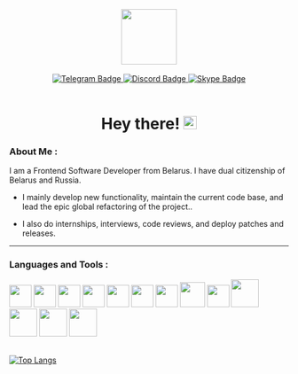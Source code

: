 <link rel="stylesheet" href="https://cdn.jsdelivr.net/gh/devicons/devicon@latest/devicon.min.css">

<div id="header" align="center">
  <img src="https://media.giphy.com/media/XH9wwXfUXu91wAJwN5/giphy.gif" width="100"/>
</div>

</br>

<div id="badges" align="center">
  <a href="tlgg.ru/sarterion">
    <img src="https://img.shields.io/badge/telegram-royalblue?style=for-the-badge&logo=telegram&logoColor=white" 
    alt="Telegram Badge"/>
  </a>
  <a href="https://discordapp.com/users/323028503098425354/">
    <img src="https://img.shields.io/badge/discord-indigo?style=for-the-badge&logo=discord&logoColor=white"
    alt="Discord Badge"/>
  </a>
  <a href="https://join.skype.com/invite/be6nB1IwnSlA">
    <img src="https://img.shields.io/badge/skype-blue?style=for-the-badge&logo=skype&logoColor=white" 
    alt="Skype Badge"/>
  </a>
</div>

<!-- <div align="center">
    <img src="https://komarev.com/ghpvc/?username=Sarterin&style=flat-square&color=blue" alt=""/>
</div> -->

</br>

<h1 align="center">
  Hey there!
  <img src="https://media.giphy.com/media/hvRJCLFzcasrR4ia7z/giphy.gif" width="24px"/>
</h1>


### About Me :
I am a Frontend Software Developer from Belarus. I have dual citizenship of Belarus and Russia.
- I mainly develop new functionality, maintain the current code base, and lead the epic global refactoring of the project..

- I also do internships, interviews, code reviews, and deploy patches and releases. 


---
### Languages and Tools :
<div>
    <img src="https://cdn.jsdelivr.net/gh/devicons/devicon/icons/html5/html5-plain-wordmark.svg" width="40px"/>
    <img src="https://cdn.jsdelivr.net/gh/devicons/devicon/icons/css3/css3-plain-wordmark.svg" width="40px"/>
    <img src="https://cdn.jsdelivr.net/gh/devicons/devicon/icons/less/less-plain-wordmark.svg" width="40px"/>
    <img src="https://cdn.jsdelivr.net/gh/devicons/devicon/icons/sass/sass-original.svg" width="40px"/>
    <img src="https://cdn.jsdelivr.net/gh/devicons/devicon/icons/javascript/javascript-original.svg" width="40px"/>
    <img src="https://cdn.jsdelivr.net/gh/devicons/devicon/icons/typescript/typescript-original.svg" width="40px"/>
    <img src="https://cdn.jsdelivr.net/gh/devicons/devicon/icons/vuejs/vuejs-plain-wordmark.svg" width="40px"/>
    <img src="https://cdn.jsdelivr.net/gh/devicons/devicon/icons/nuxtjs/nuxtjs-original.svg" width="45px"/>
    <img src="https://cdn.jsdelivr.net/gh/devicons/devicon/icons/react/react-original-wordmark.svg" width="40px"/>
    <img src="https://cdn.jsdelivr.net/gh/devicons/devicon/icons/git/git-original-wordmark.svg" width="50px"/>
    <img src="https://cdn.jsdelivr.net/gh/devicons/devicon/icons/eslint/eslint-original-wordmark.svg" width="50px"/>
    <img src="https://cdn.jsdelivr.net/gh/devicons/devicon/icons/azure/azure-original-wordmark.svg" width="50px"/>
    <img src="https://cdn.jsdelivr.net/gh/devicons/devicon/icons/webpack/webpack-plain-wordmark.svg" width="50px"/>


</div>

</br>

[![Top Langs](https://github-readme-stats.vercel.app/api/top-langs/?username=Sarterin&layout=compact)](https://github.com/anuraghazra/github-readme-stats)





